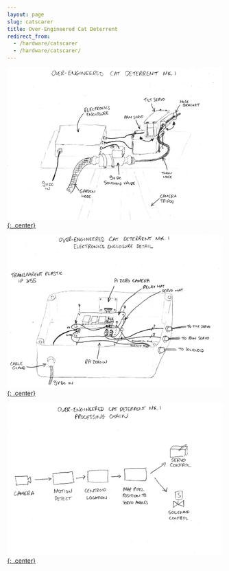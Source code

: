 ```yaml
---
layout: page
slug: catscarer
title: Over-Engineered Cat Deterrent
redirect_from:
  - /hardware/catscarer
  - /hardware/catscarer/
---
```


[![](/img/projects/catscarer/catscarer1.jpg){: .center}](/img/projects/catscarer/catscarer1.jpg)

[![](/img/projects/catscarer/catscarer2.jpg){: .center}](/img/projects/catscarer/catscarer2.jpg)

[![](/img/projects/catscarer/catscarer3.jpg){: .center}](/img/projects/catscarer/catscarer3.jpg)
